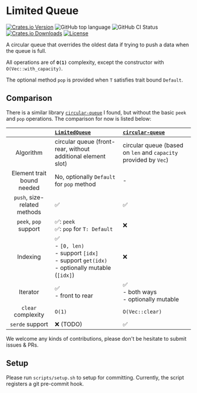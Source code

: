 # Limited Queue

[![Crates.io Version](https://img.shields.io/crates/v/limited-queue.svg)](https://crates.io/crates/limited-queue)
![GitHub top language](https://img.shields.io/github/languages/top/Shiritai/limited-queue)
![GitHub CI Status](https://img.shields.io/github/actions/workflow/status/Shiritai/limited-queue/.github/workflows/ci.yml)
[![Crates.io Downloads](https://img.shields.io/crates/d/limited-queue.svg)](https://crates.io/crates/limited-queue)
[![License](https://img.shields.io/github/license/Shiritai/limited-queue)](LICENSE)

A circular queue that overrides the oldest data if trying to push a data when the queue is full.

All operations are of **`O(1)`** complexity, except the constructor with `O(Vec::with_capacity)`.

The optional method `pop` is provided when `T` satisfies trait bound `Default`.

## Comparison

There is a similar library [`circular-queue`](https://github.com/YaLTeR/circular-queue) I found, but without the basic `peek` and `pop` operations. The comparison for now is listed below:

||[`LimitedQueue`](https://github.com/Shiritai/limited-queue)| [`circular-queue`](https://github.com/YaLTeR/circular-queue) |
|:-:|:-|:-|
|Algorithm|circular queue (front-rear, without additional element slot)|circular queue (based on `len` and `capacity` provided by `Vec`)|
|Element trait bound needed|No, optionally `Default` for `pop` method|-|
|`push`, size-related methods|✅|✅|
|`peek`, `pop` support|✅: `peek`<br>✅: `pop` for `T: Default`|❌|
|Indexing|✅<br>- `[0, len)`<br>- support `[idx]`<br>- support `get(idx)`<br>- optionally mutable (`[idx]`)|❌|
|Iterator|✅<br>- front to rear|✅<br>- both ways<br>- optionally mutable|
|`clear` complexity|`O(1)`|`O(Vec::clear)`|
|`serde` support|❌ (TODO)|✅|

We welcome any kinds of contributions, please don't be hesitate to submit issues & PRs.

## Setup

Please run `scripts/setup.sh` to setup for committing. Currently, the script registers a git pre-commit hook.